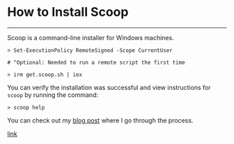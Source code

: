 # How to Install Scoop

---

Scoop is a command-line installer for Windows machines.

```shell
> Set-ExecutionPolicy RemoteSigned -Scope CurrentUser

# ^Optional: Needed to run a remote script the first time

> irm get.scoop.sh | iex
```

You can verify the installation was successful and view instructions for `scoop` by running the command:

```shell
> scoop help
```

You can check out my [blog post](https://www.ronjeanfrancois.com/blog/how-to-install-scoop-on-windows) where I go through the process.

[link](https://scoop.sh/)
